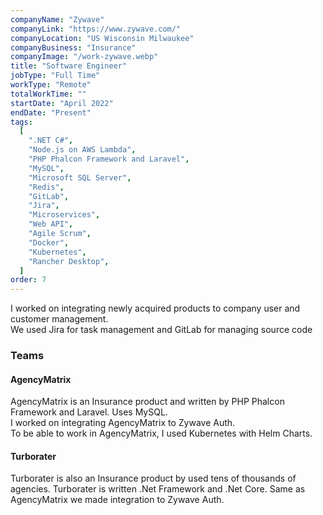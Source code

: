 ```yaml
---
companyName: "Zywave"
companyLink: "https://www.zywave.com/"
companyLocation: "US Wisconsin Milwaukee"
companyBusiness: "Insurance"
companyImage: "/work-zywave.webp"
title: "Software Engineer"
jobType: "Full Time"
workType: "Remote"
totalWorkTime: ""
startDate: "April 2022"
endDate: "Present"
tags:
  [
    ".NET C#",
    "Node.js on AWS Lambda",
    "PHP Phalcon Framework and Laravel",
    "MySQL",
    "Microsoft SQL Server",
    "Redis",
    "GitLab",
    "Jira",
    "Microservices",
    "Web API",
    "Agile Scrum",
    "Docker",
    "Kubernetes",
    "Rancher Desktop",
  ]
order: 7
---
```


I worked on integrating newly acquired products to company user and customer management.  
We used Jira for task management and GitLab for managing source code

### Teams

#### AgencyMatrix

AgencyMatrix is an Insurance product and written by PHP Phalcon Framework and Laravel. Uses MySQL.  
I worked on integrating AgencyMatrix to Zywave Auth.  
To be able to work in AgencyMatrix, I used Kubernetes with Helm Charts.

#### Turborater

Turborater is also an Insurance product by used tens of thousands of agencies. Turborater is written .Net Framework and .Net Core. Same as AgencyMatrix we made integration to Zywave Auth.
